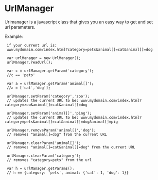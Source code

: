 UrlManager
============

Urlmanager is a javascript class that gives you an easy way to get and set url parameters.  


Example:

     if your current url is: 
     www.mydomain.com/index.html?category=pets&animal[]=cat&animal[]=dog

     var urlManager = new UrlManager();
     urlManager.readUrl();
    
     var c = urlManager.getParam('category');
     //c == 'pets'

     var a = urlManager.getParam('animal[]');
     //a = ['cat','dog'];

     urlManager.setParam('category','zoo');
     // updates the current URL to be: www.mydomain.com/index.html?category=zoo&animal[]=cat&animal[]=dog
     
     urlManager.setParam('animal[]','ping');
     // updates the current URL to be: www.mydomain.com/index.html?category=pets&animal[]=cat&animal[]=dog&animal[]=pig
     
     urlManager.removeParam('animal[]','dog');
     // removes "animal[]=dog" from the current URL
     
     urlManager.clearParam('animal[]');
     // removes "animal[]=cat&animal[]=dog" from the current URL
     
     urlManager.clearParam('category');
     // removes "category=pets" from the url
     
     var h = urlManager.getParams();
     // h == {category: 'pets', animal: {'cat': 1, 'dog': 1}}


